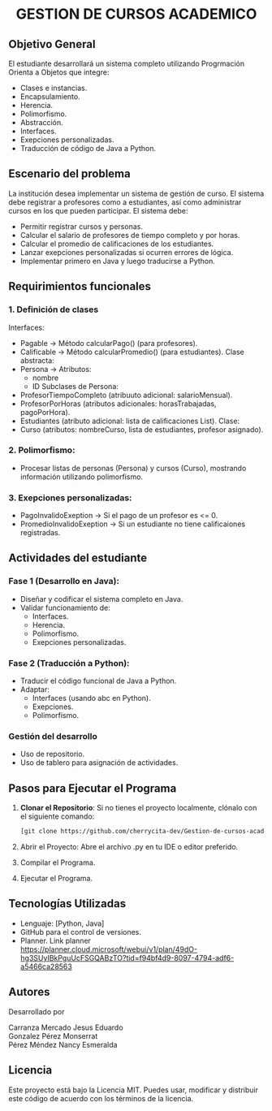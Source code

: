 # <p align= center> GESTION DE CURSOS ACADEMICO </p>

## Objetivo General
El estudiante desarrollará un sistema completo utilizando Progrmación Orienta a Objetos que integre:
  - Clases e instancias.
  - Encapsulamiento.
  - Herencia.
  - Polimorfismo.
  - Abstracción.
  - Interfaces.
  - Exepciones personalizadas.
  - Traducción de código de Java a Python.

## Escenario del problema
La institución desea implementar un sistema de gestión de curso. El sistema debe registrar a profesores como a estudiantes, así como administrar cursos en los que pueden participar. 
El sistema debe:
  - Permitir registrar cursos y personas.
  - Calcular el salario de profesores de tiempo completo y por horas.
  - Calcular el promedio de calificaciones de los estudiantes.
  - Lanzar exepciones personalizadas si ocurren errores de lógica.
  - Implementar primero en Java y luego traducirse a Python.

## Requirimientos funcionales

### 1. Definición de clases

Interfaces:
  - Pagable -> Método calcularPago() (para profesores).
  - Calificable -> Método calcularPromedio() (para estudiantes).
Clase abstracta:
  - Persona -> Atributos:
      - nombre
      - ID
Subclases de Persona:
  - ProfesorTiempoCompleto (atribuuto adicional: salarioMensual).
  - ProfesorPorHoras (atributos adicionales: horasTrabajadas, pagoPorHora).
  - Estudiantes (atributo adicional: lista de calificaciones List<Double>).
Clase:
  - Curso (atributos: nombreCurso, lista de estudiantes, profesor asignado).

### 2. Polimorfismo:

  - Procesar listas de personas (Persona) y cursos (Curso), mostrando información utilizando polimorfismo.

### 3. Exepciones personalizadas:

  - PagoInvalidoExeption -> Si el pago de un profesor es <= 0.
  - PromedioInvalidoExeption -> Si un estudiante no tiene calificaiones registradas.

## Actividades del estudiante

### Fase 1 (Desarrollo en Java):
  - Diseñar y codificar el sistema completo en Java.
  - Validar funcionamiento de:
      - Interfaces.
      - Herencia.
      - Polimorfismo.
      - Exepciones personalizadas.

### Fase 2 (Traducción a Python):

  - Traducir el código funcional de Java a Python.
  - Adaptar:
      - Interfaces (usando abc en Python).
      - Exepciones.
      - Polimorfismo.

### Gestión del desarrollo

  - Uso de repositorio.
  - Uso de tablero para asignación de actividades.

## Pasos para Ejecutar el Programa

1. **Clonar el Repositorio**:
   Si no tienes el proyecto localmente, clónalo con el siguiente comando:
   
   ```bash
   [git clone https://github.com/cherrycita-dev/Gestion-de-cursos-academicos/tree/main?tab=readme-ov-file]
   
2. Abrir el Proyecto: Abre el archivo .py en tu IDE o editor preferido.

3. Compilar el Programa.

4. Ejecutar el Programa.


## Tecnologías Utilizadas
- Lenguaje: [Python, Java]  
- GitHub para el control de versiones.
- Planner.
Link planner https://planner.cloud.microsoft/webui/v1/plan/49dO-hg3SUyIBkPguUcFSGQABzTO?tid=f94bf4d9-8097-4794-adf6-a5466ca28563

## Autores
Desarrollado por 

Carranza Mercado Jesus Eduardo  
Gonzalez Pérez Monserrat  
Pérez Méndez Nancy Esmeralda  

## Licencia
Este proyecto está bajo la Licencia MIT. Puedes usar, modificar y distribuir este código de acuerdo con los términos de la licencia.

